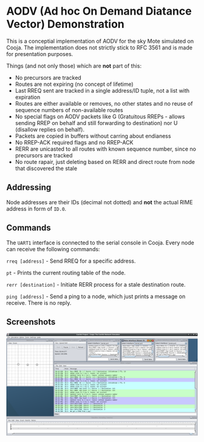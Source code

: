 # AODV (Ad hoc On Demand Diatance Vector) Demonstration
This is a conceptial implementation of AODV for the sky Mote simulated on Cooja.
The implementation does not strictly stick to RFC 3561 and is made for presentation purposes.

Things (and not only those) which are **not** part of this:
- No precursors are tracked
- Routes are not expiring (no concept of lifetime)
- Last RREQ sent are tracked in a single address/ID tuple, not a list with expiration
- Routes are either available or removes, no other states and no reuse of sequence numbers of non-available routes
- No special flags on AODV packets like G (Gratuitous RREPs - allows sending RREP on behalf and still forwarding to destination) nor U (disallow replies on behalf).
- Packets are copied in buffers without carring about endianess
- No RREP-ACK required flags and no RREP-ACK
- RERR are unicasted to all routes with known sequence number, since no precursors are tracked
- No route rapair, just deleting based on RERR and direct route from node that discovered the stale

## Addressing
Node addresses are their IDs (decimal not dotted) and **not** the actual RIME address in form of `ID.0`.

## Commands
The `UART1` interface is connected to the serial console in Cooja. Every node can receive the following commands:

`rreq [address]` - Send RREQ for a specific address.

`pt` - Prints the current routing table of the node.

`rerr [destination]` - Initiate RERR process for a stale destination route.

`ping [address]` - Send a ping to a node, which just prints a message on receive. There is no reply.

## Screenshots
![Screenshot](images/screenshot.png)
